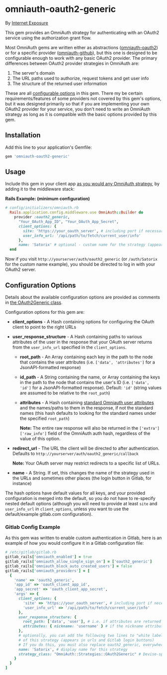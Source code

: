# omniauth-oauth2-generic

By [Internet Exposure](https://www.iexposure.com/)

This gem provides an OmniAuth strategy for authenticating with an OAuth2 service using the authorization grant flow.

Most OmniAuth gems are written either as abstractions ([omniauth-oauth2](https://github.com/intridea/omniauth-oauth2)) or for a specific provider ([omniauth-github](https://github.com/intridea/omniauth-github)), but this one is designed to be configurable enough to work with any basic OAuth2 provider.  The primary differences between OAuth2 provider strategies in OmniAuth are:
 
 1. The server's domain
 2. The URL paths used to authorize, request tokens and get user info
 3. The structure of the returned user information

These are all [configurable options](#configuration-options) in this gem.  There my be certain requirements/features of some providers not covered by this gem's options, but it was designed primarily so that if you are implementing your own OAuth2 provider for your service, you don't need to write an OmniAuth strategy as long as it is compatible with the basic options provided by this gem. 

## Installation

Add this line to your application's Gemfile:

```ruby
gem 'omniauth-oauth2-generic'
```

## Usage

Include this gem in your client app [as you would any OmniAuth strategy](https://github.com/omniauth/omniauth#getting-started), by adding it to the middleware stack:

**Rails Example: (minimum configuration)**
```ruby
# config/initializers/omniauth.rb
  Rails.application.config.middleware.use OmniAuth::Builder do
    provider :oauth2_generic,
      "Your_OAuth_App_ID", "Your_OAuth_App_Secret",
      client_options: {
        site: 'https://your_oauth_server', # including port if necessary
        user_info_url: '/api/path/to/fetch/current_user/info'
      },
      name: 'Satorix' # optional - custom name for the strategy (appears in URLs)
  end
```

Now if you visit `http://yourserver/auth/oauth2_generic` (or `/auth/Satorix` for the custom name example), you should be directed to log in with your OAuth2 server.

## Configuration Options

Details about the available configuration options are provided as comments in [the OAuth2Generic class](lib/omniauth/strategies/oauth2_generic.rb).

Configuration options for this gem are:

* **client_options** - A Hash containing options for configuring the OAuth client to point to the right URLs
* **user_response_structure** - A Hash containing paths to various attributes of the user in the response that your OAuth server returns from the `user_info_url` specified in the `client_options`.
  * **root_path** - An Array containing each key in the path to the node that contains the user attributes (i.e. `['data', 'attributes']` for a JsonAPI-formatted response)
  * **id_path** - A String containing the name, or Array containing the keys in the path to the node that contains the user's ID (i.e. `['data', 'id']` for a JsonAPI-formatted response). Default: `'id'` (string values are assumed to be relative to the `root_path`)
  * **attributes** - A Hash containing [standard Omniauth user attributes](https://github.com/omniauth/omniauth/wiki/auth-hash-schema#schema-10-and-later) and the names/paths to them in the response, if not the standard names (this hash defaults to looking for the standard names under the specified `root_path`)
  
    **Note:** The entire raw response will also be returned in the `['extra']['raw_info']` field of the OmniAuth auth hash, regardless of the value of this option.
* **redirect_url** - The URL the client will be directed to after authentication. Defaults to `http://yourserver/auth/oauth2_generic/callback`

  **Note:** Your OAuth server may restrict redirects to a specific list of URLs.
* **name** - A String.  If set, this changes the name of the strategy used in the URLs and sometimes other places (the login button in Gitlab, for instance)
  
The hash options have default values for all keys, and your provided configuration is merged into the default, so you do not have to re-specify nested default options (although you will need to provide at least `site` and `user_info_url` in `client_options`, unless you want to use the default/example gitlab.com configuration). 


### Gitlab Config Example
As this gem was written to enable custom authentication in Gitlab, here is an example of how you would configure it in a Gitlab configuration file:

```ruby
# /etc/gitlab/gitlab.rb
gitlab_rails['omniauth_enabled'] = true
gitlab_rails['omniauth_allow_single_sign_on'] = ['oauth2_generic']
gitlab_rails['omniauth_block_auto_created_users'] = false
gitlab_rails['omniauth_providers'] = [
  {
    'name' => 'oauth2_generic',
    'app_id' => 'oauth_client_app_id',
    'app_secret' => 'oauth_client_app_secret',
    'args' => {
      client_options: {
        'site' => 'https://your_oauth_server', # including port if necessary
        'user_info_url' => '/api/path/to/fetch/current_user/info'
      },
      user_response_structure: {
        root_path: ['data', 'user'], # i.e. if attributes are returned in JsonAPI format (in a 'user' node nested under a 'data' node)
        attributes: { nickname: 'username' } # if the nickname attribute of a user is called 'username'
      },
      # optionally, you can add the following two lines to "white label" the display name
      # of this strategy (appears in urls and Gitlab login buttons)
      # If you do this, you must also replace oauth2_generic, everywhere it appears above, with the new name. 
      name: 'Satorix', # display name for this strategy
      strategy_class: "OmniAuth::Strategies::OAuth2Generic" # Devise-specific config option Gitlab uses to find renamed strategy
    }
  }
]
````